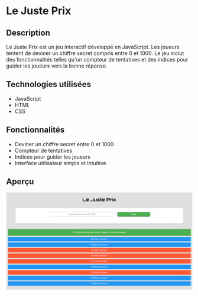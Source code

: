 # Le Juste Prix

## Description

Le Juste Prix est un jeu interactif développé en JavaScript. Les joueurs tentent de deviner un chiffre secret compris entre 0 et 1000. Le jeu inclut des fonctionnalités telles qu'un compteur de tentatives et des indices pour guider les joueurs vers la bonne réponse.

## Technologies utilisées

- JavaScript
- HTML
- CSS

## Fonctionnalités

- Deviner un chiffre secret entre 0 et 1000
- Compteur de tentatives
- Indices pour guider les joueurs
- Interface utilisateur simple et intuitive

## Aperçu

![Aperçu du jeu Le Juste Prix](/assets/juste-prix.png)
